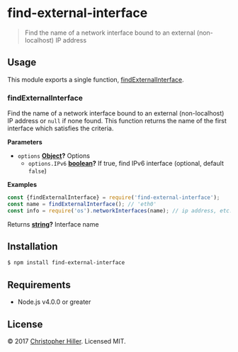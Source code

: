 # find-external-interface

> Find the name of a network interface bound to an external (non-localhost) IP address 

## Usage

This module exports a single function, [findExternalInterface](#findExternalInterface).

### findExternalInterface

Find the name of a network interface bound to an external (non-localhost) IP
address or `null` if none found.  This function returns the name of the first
interface which satisfies the criteria.

**Parameters**

-   `options` **[Object](https://developer.mozilla.org/en-US/docs/Web/JavaScript/Reference/Global_Objects/Object)?** Options
    -   `options.IPv6` **[boolean](https://developer.mozilla.org/en-US/docs/Web/JavaScript/Reference/Global_Objects/Boolean)?** If true, find IPv6 interface (optional, default `false`)

**Examples**

```javascript
const {findExternalInterface} = require('find-external-interface');
const name = findExternalInterface(); // 'eth0'
const info = require('os').networkInterfaces(name); // ip address, etc.
```

Returns **[string](https://developer.mozilla.org/en-US/docs/Web/JavaScript/Reference/Global_Objects/String)?** Interface name

## Installation

```bash
$ npm install find-external-interface
```

## Requirements

- Node.js v4.0.0 or greater

## License

© 2017 [Christopher Hiller](https://github.com/boneskull).  Licensed MIT.
